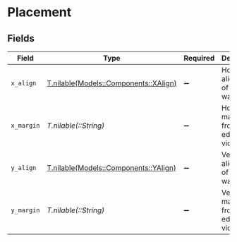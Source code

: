 # Placement


## Fields

| Field                                                                  | Type                                                                   | Required                                                               | Description                                                            | Example                                                                |
| ---------------------------------------------------------------------- | ---------------------------------------------------------------------- | ---------------------------------------------------------------------- | ---------------------------------------------------------------------- | ---------------------------------------------------------------------- |
| `x_align`                                                              | [T.nilable(Models::Components::XAlign)](../../models/shared/xalign.md) | :heavy_minus_sign:                                                     | Horizontal alignment of the watermark.                                 | left                                                                   |
| `x_margin`                                                             | *T.nilable(::String)*                                                  | :heavy_minus_sign:                                                     | Horizontal margin from the edge of the video.                          | 10%                                                                    |
| `y_align`                                                              | [T.nilable(Models::Components::YAlign)](../../models/shared/yalign.md) | :heavy_minus_sign:                                                     | Vertical alignment of the watermark.                                   | top                                                                    |
| `y_margin`                                                             | *T.nilable(::String)*                                                  | :heavy_minus_sign:                                                     | Vertical margin from the edge of the video.                            | 10%                                                                    |